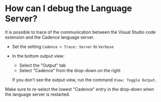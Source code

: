 # How can I debug the Language Server?

It is possible to trace of the communication between the Visual Studio code extension and the Cadence language server.

- Set the setting `Cadence > Trace: Server` to `Verbose`
- In the bottom output view:
  - Select the "Output" tab
  - Select "Cadence" from the drop-down on the right

  If you don't see the output view, run the command `View: Toggle Output`.


Make sure to re-select the lowest "Cadence" entry in the drop-down when the language server is restarted.
